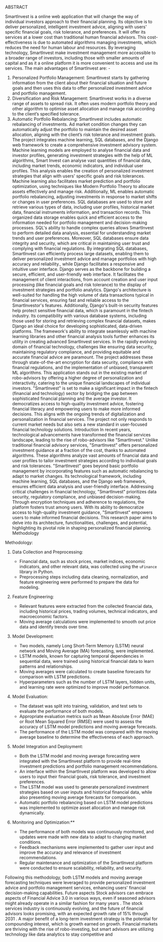 ABSTRACT

SmartInvest is a online web application that will change the way of individual investors approach to their financial planning. Its objective is to deliver personalized, intelligent investment advice, aligning with users' specific financial goals, risk tolerance, and preferences. It will offer its services at a lower cost than traditional human financial advisors. This cost-effectiveness is due to automated algorithms managing investments, which reduces the need for human labour and resources. By leveraging technology, SmartInvest make investment management more accessible to a broader range of investors, including those with smaller amounts of capital and as it a online platform it is more convenient to access and use its services. 
The main advantages of SmartInvest are: -
1.	Personalized Portfolio Management: SmartInvest starts by gathering information from the client about their financial situation and future goals and then uses this data to offer personalized investment advice and portfolio management.
2.	Diversification and Risk Management: SmartInvest works in a diverse range of assets to spread risk. It often uses modern portfolio theory and other algorithm to optimise asset allocation and manage risk according to the client’s specified tolerance.
3.	Automatic Portfolio Rebalancing: SmartInvest includes automatic rebalancing of investments. Ad market condition changes they can automatically adjust the portfolio to maintain the desired asset allocation, aligning with the client’s risk tolerance and investment goals.
The project integrates machine learning, SQL databases, and the Django web framework to create a comprehensive investment advisory system. Machine learning models are employed to analyse financial data and investor profiles, generating investment strategies with the help of ML algorithms, Smart Invest can analyse vast quantities of financial data, including market trends, economic indicators, and individual user profiles. This analysis enables the creation of personalized investment strategies that align with users' specific goals and risk tolerances. Machine learning also facilitates market prediction and portfolio optimization, using techniques like Modern Portfolio Theory to allocate assets effectively and manage risk. Additionally, ML enables automatic portfolio rebalancing, adjusting investments in response to market shifts or changes in user preferences. SQL databases are used to store and retrieve various types of data, including user profiles, historical market data, financial instruments information, and transaction records. This organized data storage enables quick and efficient access to the information needed for portfolio management and decision-making processes. SQL's ability to handle complex queries allows SmartInvest to perform detailed data analysis, essential for understanding market trends and user preferences. Moreover, SQL databases ensure data integrity and security, which are critical in maintaining user trust and complying with financial regulations. By integrating SQL databases, SmartInvest can efficiently process large datasets, enabling them to deliver personalized investment advice and manage portfolios with high accuracy and reliability., while Django facilitates a responsive and intuitive user interface. Django serves as the backbone for building a secure, efficient, and user-friendly web interface. It facilitates the management of client interactions, from account creation and user input processing (like financial goals and risk tolerance) to the display of investment strategies and portfolio analytics. Django's architecture is well-suited for handling the high volume of data transactions typical in financial services, ensuring fast and reliable access to the SmartInvestor's features. Additionally, Django's built-in security features help protect sensitive financial data, which is paramount in the fintech industry. Its compatibility with various database systems, including those used for storing and retrieving complex financial datasets, makes Django an ideal choice for developing sophisticated, data-driven platforms. The framework's ability to integrate seamlessly with machine learning libraries and other financial analysis tools further enhances its utility in creating advanced SmartInvest services.
In the rapidly evolving domain of financial technology, challenges like ensuring data security, maintaining regulatory compliance, and providing equitable and accurate financial advice are paramount. The project addresses these through state-of-the-art encryption for data security, compliance with financial regulations, and the implementation of unbiased, transparent ML algorithms. This application stands out in the existing market of robo-advisors by offering a higher degree of personalization and interactivity, catering to the unique financial landscapes of individual investors.
"SmartInvest" is set to make a significant impact in the fintech (financial and technology) sector by bridging the gap between sophisticated financial planning and the average investor. It democratizes access to high-quality investment advice, fostering financial literacy and empowering users to make more informed decisions. This aligns with the ongoing trends of digitalization and personalization in financial services. The project not only responds to current market needs but also sets a new standard in user-focused financial technology solutions.
Introduction
In recent years, technological advancements have transformed the financial services landscape, leading to the rise of robo-advisors like "SmartInvest." Unlike traditional financial advisory services, "SmartInvest" offers personalized investment guidance at a fraction of the cost, thanks to automated algorithms. These algorithms analyze vast amounts of financial data and user profiles to tailor investment strategies according to individual goals and risk tolerances.
"SmartInvest" goes beyond basic portfolio management by incorporating features such as automatic rebalancing to adapt to market changes. Its technological framework, including machine learning, SQL databases, and the Django web framework, ensures efficient data analysis and user-friendly interface.
Addressing critical challenges in financial technology, "SmartInvest" prioritizes data security, regulatory compliance, and unbiased decision-making. Through encryption techniques and adherence to regulations, the platform fosters trust among users.
With its ability to democratize access to high-quality investment guidance, "SmartInvest" empowers users to make informed financial decisions. This research paper aims to delve into its architecture, functionalities, challenges, and potential, highlighting its pivotal role in shaping personalized financial planning.
Methodology

Methodology:

1. Data Collection and Preprocessing:
   - Financial data, such as stock prices, market indices, economic indicators, and other relevant data, was collected using the `uFinance` library in Python.
   - Preprocessing steps including data cleaning, normalization, and feature engineering were performed to prepare the data for modeling.

2. Feature Engineering:
   - Relevant features were extracted from the collected financial data, including historical prices, trading volumes, technical indicators, and macroeconomic factors.
   - Moving average calculations were implemented to smooth out price data and identify trends over time.

3. Model Development:
   - Two models, namely Long Short-Term Memory (LSTM) neural network and Moving Average (MA) forecasting, were implemented.
   - LSTM models, known for capturing temporal dependencies in sequential data, were trained using historical financial data to learn patterns and relationships.
   - Moving averages were calculated to create baseline forecasts for comparison with LSTM predictions.
   - Hyperparameters such as the number of LSTM layers, hidden units, and learning rate were optimized to improve model performance.

4. Model Evaluation:
   - The dataset was split into training, validation, and test sets to evaluate the performance of both models.
   - Appropriate evaluation metrics such as Mean Absolute Error (MAE) or Root Mean Squared Error (RMSE) were used to assess the accuracy of LSTM model predictions and moving average forecasts.
   - The performance of the LSTM model was compared with the moving average baseline to determine the effectiveness of each approach.

5. Model Integration and Deployment:
   - Both the LSTM model and moving average forecasting were integrated with the SmartInvest platform to provide real-time investment predictions and portfolio management recommendations.
   - An interface within the SmartInvest platform was developed to allow users to input their financial goals, risk tolerance, and investment preferences.
   - The LSTM model was used to generate personalized investment strategies based on user inputs and historical financial data, while also presenting moving average forecasts for comparison.
   - Automatic portfolio rebalancing based on LSTM model predictions was implemented to optimize asset allocation and manage risk dynamically.

6. Monitoring and Optimization:**
   - The performance of both models was continuously monitored, and updates were made with new data to adapt to changing market conditions.
   - Feedback mechanisms were implemented to gather user input and improve the accuracy and relevance of investment recommendations.
   - Regular maintenance and optimization of the SmartInvest platform were conducted to ensure scalability, reliability, and security.

Following this methodology, both LSTM models and moving average forecasting techniques were leveraged to provide personalized investment advice and portfolio management services, enhancing users' financial decision-making capabilities.
Future aspects
Stock advisors can embrace aspects of Financial Advice 3.0 in various ways, even if seasoned advisors might already operate in a similar fashion for many years . The stock  services industry is continuously evolving, and the future of financial advisors looks promising, with an expected growth rate of 15% through 2031 . A major benefit of a long-term investment strategy is the potential for compounding interest, which is growth earned on growth. Financial markets are thriving with the rise of robo-investing, but smart advisors are utilizing technology like data analytics to stay competitive and 
